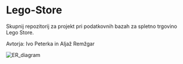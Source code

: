 # Lego-Store
Skupnij repozitorij za projekt pri podatkovnih bazah za spletno trgovino Lego Store.

Avtorja:
Ivo Peterka in Aljaž Remžgar

![ER_diagram](https://github.com/user-attachments/assets/19c0d206-1d52-4dee-b296-daa6149bf065)
